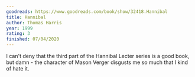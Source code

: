 ```yaml
---
goodreads: https://www.goodreads.com/book/show/32418.Hannibal
title: Hannibal
author: Thomas Harris
year: 1999
rating: 3
finished: 07/04/2020
---
```


I can't deny that the third part of the Hannibal Lecter series is a
good book, but damn - the character of Mason Verger disgusts me so
much that I kind of hate it.
